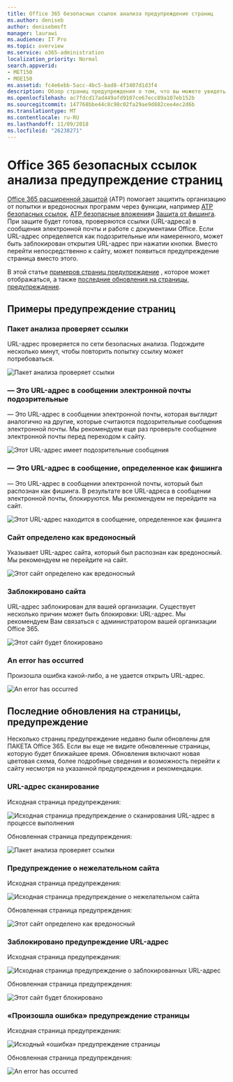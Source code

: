 ```yaml
---
title: Office 365 безопасных ссылок анализа предупреждение страниц
ms.author: deniseb
author: denisebmsft
manager: laurawi
ms.audience: IT Pro
ms.topic: overview
ms.service: o365-administration
localization_priority: Normal
search.appverid:
- MET150
- MOE150
ms.assetid: fc4e6ebb-5acc-4bc5-bad8-4f3407d1d3f4
description: Обзор страниц предупреждения о том, что вы можете увидеть при защиту от угроз для Office 365 расширенного находится на работе.
ms.openlocfilehash: ac7fdcd17ad449afd9107ce67ecc89a107eb152b
ms.sourcegitcommit: 147768bbe44c8c98c02fa29ae9d882cee4ec2d6b
ms.translationtype: MT
ms.contentlocale: ru-RU
ms.lasthandoff: 11/09/2018
ms.locfileid: "26238271"
---
```

# <a name="office-365-atp-safe-links-warning-pages"></a>Office 365 безопасных ссылок анализа предупреждение страниц

[Office 365 расширенной защитой](office-365-atp.md) (ATP) помогает защитить организацию от попытки и вредоносных программ через функции, например [ATP безопасных ссылок](atp-safe-links.md), [ATP безопасные вложения](atp-safe-attachments.md)и [Защита от фишинга](anti-phishing-protection.md). При защите будет готова, проверяются ссылки (URL-адреса) в сообщения электронной почты и работе с документами Office. Если URL-адрес определяется как подозрительные или намеренного, может быть заблокирован открытия URL-адрес при нажатии кнопки. Вместо перейти непосредственно к сайту, может появиться предупреждение страница вместо этого. 
  
В этой статье [примеров страниц предупреждение](atp-safe-links-warning-pages.md#examples) , которое может отображаться, а также [последние обновления на страницы, предупреждение](atp-safe-links-warning-pages.md#updates).
  
## <a name="examples-of-warning-pages"></a>Примеры предупреждение страниц

### <a name="atp-is-scanning-the-link"></a>Пакет анализа проверяет ссылки

URL-адрес проверяется по сети безопасных анализа. Подождите несколько минут, чтобы повторить попытку ссылку может потребоваться.

![Пакет анализа проверяет ссылки](media/ee8dd5ed-6b91-4248-b054-12b719e8d0ed.png)

### <a name="a-url-is-in-a-suspicious-email-message"></a>— Это URL-адрес в сообщении электронной почты подозрительные

— Это URL-адрес в сообщении электронной почты, которая выглядит аналогично на другие, которые считаются подозрительные сообщения электронной почты. Мы рекомендуем еще раз проверьте сообщение электронной почты перед переходом к сайту.

![Этот URL-адрес имеет подозрительные сообщения](media/33f57923-23e3-4b0f-838b-6ad589ba897b.png)

### <a name="a-url-is-in-a-message-identified-as-a-phishing-attempt"></a>— Это URL-адрес в сообщение, определенное как фишинга

— Это URL-адрес в сообщении электронной почты, который был распознан как фишинга. В результате все URL-адреса в сообщении электронной почты, блокируются. Мы рекомендуем не перейдите на сайт.

![Этот URL-адрес находится в сообщение, определенное как фишинга](media/6e544a28-0604-4821-aba6-d5a57bb917e5.png)

### <a name="a-site-has-been-identified-as-malicious"></a>Сайт определено как вредоносный

Указывает URL-адрес сайта, который был распознан как вредоносный.  <br/> Мы рекомендуем не перейдите на сайт.

![Этот сайт определено как вредоносный](media/058883c8-23f0-4672-9c1c-66b084796177.png)

### <a name="a-site-is-blocked"></a>Заблокировано сайта

URL-адрес заблокирован для вашей организации. Существует несколько причин может быть блокировки: URL-адрес. Мы рекомендуем Вам связаться с администратором вашей организации Office 365.

![Этот сайт будет блокировано](media/6b4bda2d-a1e6-419e-8b10-588e83c3af3f.png)

### <a name="an-error-has-occurred"></a>An error has occurred

Произошла ошибка какой-либо, а не удается открыть URL-адрес.

![An error has occurred](media/2f7465a4-1cf4-4c1c-b7d4-3c07e4b795b4.png)

## <a name="recent-updates-to-warning-pages"></a>Последние обновления на страницы, предупреждение

Несколько страниц предупреждение недавно были обновлены для ПАКЕТА Office 365. Если вы еще не видите обновленные страницы, которую будет ближайшее время. Обновления включают новая цветовая схема, более подробные сведения и возможность перейти к сайту несмотря на указанной предупреждения и рекомендации.

### <a name="url-scan-in-progress"></a>URL-адрес сканирование

Исходная страница предупреждения:

![Исходная страница предупреждение о сканирования URL-адрес в процессе выполнения](media/04368763-763f-43d6-94a4-a48291d36893.png)

Обновленная страница предупреждения:

![Пакет анализа проверяет ссылки](media/ee8dd5ed-6b91-4248-b054-12b719e8d0ed.png)

### <a name="malicious-site-warning"></a>Предупреждение о нежелательном сайта

Исходная страница предупреждения:

![Исходная страница предупреждение о нежелательном сайта](media/b9efda09-6dd8-46ef-82cb-56e4d538b8f5.png)

Обновленная страница предупреждения:

![Этот сайт определено как вредоносный](media/058883c8-23f0-4672-9c1c-66b084796177.png)

### <a name="blocked-url-warning"></a>Заблокировано предупреждение URL-адрес

Исходная страница предупреждения:

![Исходная страница предупреждение о заблокированных URL-адрес](media/3d6ba028-30bf-45fc-958e-d3aad3defc83.png)

Обновленная страница предупреждения:

![Этот сайт будет блокировано](media/6b4bda2d-a1e6-419e-8b10-588e83c3af3f.png)

### <a name="error-occurred-warning-page"></a>«Произошла ошибка» предупреждение страницы

Исходная страница предупреждения:

![Исходный «ошибка» предупреждение страницы](media/9aaa4383-2f23-48be-bdaa-8efbcb2acc70.png)

Обновленная страница предупреждения:

![An error has occurred](media/2f7465a4-1cf4-4c1c-b7d4-3c07e4b795b4.png)
   
